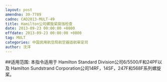 ```yaml
---
layout: post
amendno: 39-7789
cadno: CAD2013-MULT-49
title: Hamilton公司螺旋桨腐蚀检查
date: 2013-09-23 00:00:00 +0800
effdate: 2013-09-23 00:00:00 +0800
tag: MULT
categories: 中国民用航空局航空器适航审定司
author: 沈洋
---
```


##适用范围:
本指令适用于 Hamilton Standard Division公司6/5500/F和24PF以及 Hamilton Sundstrand Corporation公司14RF，14SF，247F和568F系列螺旋桨。


